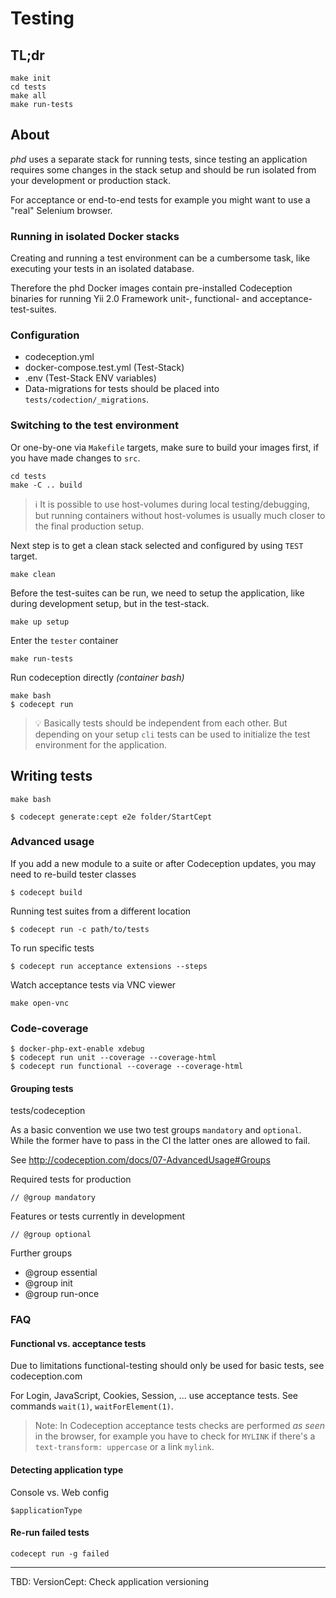 Testing
=======

## TL;dr

    make init
    cd tests
    make all
    make run-tests

## About

*phd* uses a separate stack for running tests, since testing an application requires some changes in the stack setup and should be run isolated from your development or production stack.

For acceptance or end-to-end tests for example you might want to use a "real" Selenium browser.

### Running in isolated Docker stacks

Creating and running a test environment can be a cumbersome task, like executing your tests in an isolated database. 

Therefore the phd Docker images contain pre-installed Codeception binaries for running Yii 2.0 Framework unit-, functional- and acceptance-test-suites.

### Configuration

- codeception.yml
- docker-compose.test.yml (Test-Stack)
- .env (Test-Stack ENV variables)
- Data-migrations for tests should be placed into `tests/codection/_migrations`.

    
### Switching to the test environment

Or one-by-one via `Makefile` targets, make sure to build your images first, if you have made changes to `src`.

    cd tests
    make -C .. build

> :information_source: It is possible to use host-volumes during local testing/debugging, but running containers without host-volumes is usually much closer to the final production setup.

Next step is to get a clean stack selected and configured by using `TEST` target.  

    make clean
    
Before the test-suites can be run, we need to setup the application, like during development setup, but in the test-stack.
    
    make up setup 

Enter the `tester` container    
    
    make run-tests

Run codeception directly *(container bash)*

    make bash
    $ codecept run

> :bulb: Basically tests should be independent from each other. But depending on your setup `cli` tests can be used to initialize the test environment for the application. 

## Writing tests

    make bash
    
    $ codecept generate:cept e2e folder/StartCept
 

### Advanced usage
    
If you add a new module to a suite or after Codeception updates, you may need to re-build tester classes

    $ codecept build

Running test suites from a different location

    $ codecept run -c path/to/tests

To run specific tests

    $ codecept run acceptance extensions --steps

Watch acceptance tests via VNC viewer

    make open-vnc


### Code-coverage

```
$ docker-php-ext-enable xdebug
$ codecept run unit --coverage --coverage-html
$ codecept run functional --coverage --coverage-html
```


#### Grouping tests

tests/codeception

As a basic convention we use two test groups `mandatory` and `optional`. While the former have to pass in the CI the latter ones are allowed to fail.

See http://codeception.com/docs/07-AdvancedUsage#Groups

Required tests for production

    // @group mandatory

Features or tests currently in development
    
    // @group optional

Further groups

- @group essential
- @group init
- @group run-once




### FAQ

#### Functional vs. acceptance tests
   
Due to limitations functional-testing should only be used for basic tests, see codeception.com
   
For Login, JavaScript, Cookies, Session, ... use acceptance tests. See commands `wait(1)`, `waitForElement(1)`.

> Note: In Codeception acceptance tests checks are performed *as seen* in the browser, for example you have to check for `MYLINK` if there's a `text-transform: uppercase` or a link `mylink`.

#### Detecting application type

Console vs. Web config

    $applicationType

#### Re-run failed tests

	codecept run -g failed



----

TBD: VersionCept: Check application versioning
